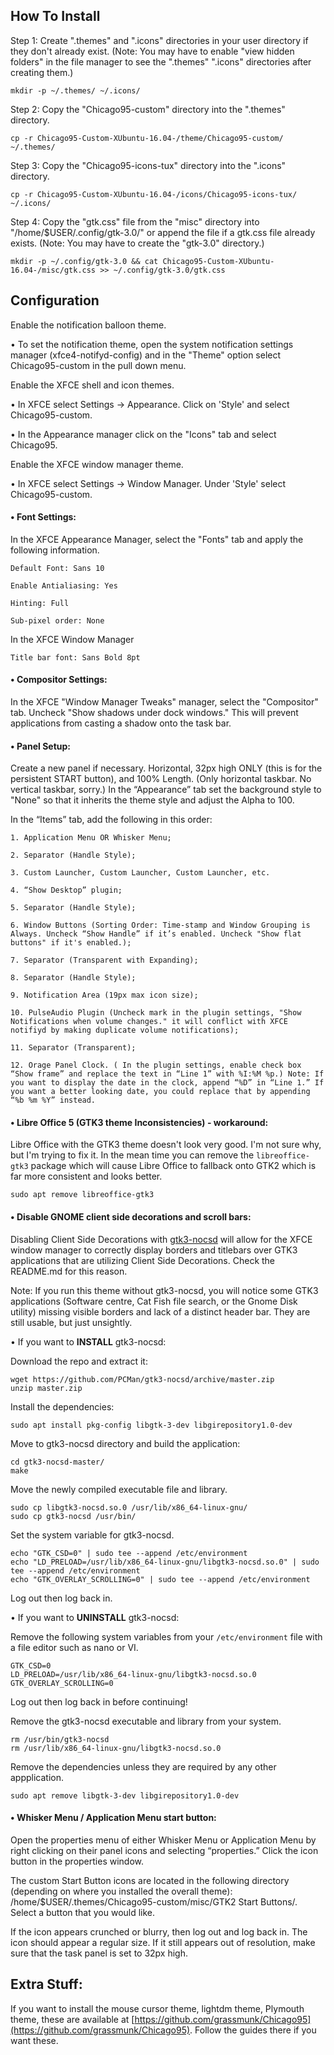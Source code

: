 ## How To Install

Step 1: Create ".themes" and ".icons" directories  in your user directory if they don't already exist.
(Note: You may have to enable "view hidden folders" in the file manager to see the ".themes" ".icons" directories after creating them.)

    mkdir -p ~/.themes/ ~/.icons/

Step 2: Copy the "Chicago95-custom" directory into the ".themes" directory.

    cp -r Chicago95-Custom-XUbuntu-16.04-/theme/Chicago95-custom/ ~/.themes/

Step 3: Copy the "Chicago95-icons-tux" directory into the ".icons" directory.

    cp -r Chicago95-Custom-XUbuntu-16.04-/icons/Chicago95-icons-tux/ ~/.icons/

Step 4: Copy the "gtk.css" file from the "misc" directory into "/home/$USER/.config/gtk-3.0/" or append the file if a gtk.css file already exists.
(Note: You may have to create the "gtk-3.0" directory.)

    mkdir -p ~/.config/gtk-3.0 && cat Chicago95-Custom-XUbuntu-16.04-/misc/gtk.css >> ~/.config/gtk-3.0/gtk.css

## Configuration

Enable the notification balloon theme.

• To set the notification theme, open the system notification settings manager (xfce4-notifyd-config) and in the "Theme" option select Chicago95-custom in the pull down menu.

Enable the XFCE shell and icon themes.

• In XFCE select Settings -> Appearance. Click on 'Style' and select Chicago95-custom.

• In the Appearance manager click on the "Icons" tab and select Chicago95.

Enable the XFCE window manager theme.

• In XFCE select Settings -> Window Manager. Under 'Style' select Chicago95-custom.

#### • Font Settings:

In the XFCE Appearance Manager, select the "Fonts" tab and apply the following information.

    Default Font: Sans 10

    Enable Antialiasing: Yes

    Hinting: Full

    Sub-pixel order: None

In the XFCE Window Manager

    Title bar font: Sans Bold 8pt

#### • Compositor Settings:

In the XFCE "Window Manager Tweaks" manager, select the "Compositor" tab. Uncheck "Show shadows under dock windows." This will prevent applications from casting a shadow onto the task bar.

#### • Panel Setup:

Create a new panel if necessary. Horizontal, 32px high ONLY (this is for the persistent START button), and 100% Length. (Only horizontal taskbar. No vertical taskbar, sorry.) In the “Appearance” tab set the background style to "None" so that it inherits the theme style and adjust the Alpha to 100.

In the “Items” tab, add the following in this order:

    1. Application Menu OR Whisker Menu; 

    2. Separator (Handle Style); 

    3. Custom Launcher, Custom Launcher, Custom Launcher, etc.

    4. “Show Desktop” plugin; 

    5. Separator (Handle Style); 

    6. Window Buttons (Sorting Order: Time-stamp and Window Grouping is Always. Uncheck “Show Handle” if it’s enabled. Uncheck "Show flat buttons" if it's enabled.); 

    7. Separator (Transparent with Expanding); 

    8. Separator (Handle Style); 

    9. Notification Area (19px max icon size); 

    10. PulseAudio Plugin (Uncheck mark in the plugin settings, "Show Notifications when volume changes." it will conflict with XFCE notifiyd by making duplicate volume notifications); 

    11. Separator (Transparent); 

    12. Orage Panel Clock. ( In the plugin settings, enable check box “Show frame” and replace the text in “Line 1” with %I:%M %p.) Note: If you want to display the date in the clock, append “%D” in “Line 1.” If you want a better looking date, you could replace that by appending “%b %m %Y” instead.

#### • Libre Office 5 (GTK3 theme Inconsistencies) - workaround:
Libre Office with the GTK3 theme doesn't look very good. I'm not sure why, but I'm trying to fix it. In the mean time you can remove the `libreoffice-gtk3` package which will cause Libre Office to fallback onto GTK2 which is far more consistent and looks better.

    sudo apt remove libreoffice-gtk3


#### • Disable GNOME client side decorations and scroll bars:
Disabling Client Side Decorations with [gtk3-nocsd](https://github.com/PCMan/gtk3-nocsd) will allow for the XFCE window manager to correctly display borders and titlebars over GTK3 applications that are utilizing Client Side Decorations. Check the README.md for this reason.

Note: If you run this theme without gtk3-nocsd, you will notice some GTK3 applications (Software centre, Cat Fish file search, or the Gnome Disk utility) missing visible borders and lack of a distinct header bar. They are still usable, but just unsightly.

• If you want to **INSTALL** gtk3-nocsd:

Download the repo and extract it:

    wget https://github.com/PCMan/gtk3-nocsd/archive/master.zip
    unzip master.zip

Install the dependencies:

    sudo apt install pkg-config libgtk-3-dev libgirepository1.0-dev

Move to gtk3-nocsd directory and build the application:

    cd gtk3-nocsd-master/
    make

Move the newly compiled executable file and library.

    sudo cp libgtk3-nocsd.so.0 /usr/lib/x86_64-linux-gnu/
    sudo cp gtk3-nocsd /usr/bin/

Set the system variable for gtk3-nocsd.

    echo "GTK_CSD=0" | sudo tee --append /etc/environment
    echo "LD_PRELOAD=/usr/lib/x86_64-linux-gnu/libgtk3-nocsd.so.0" | sudo tee --append /etc/environment
    echo "GTK_OVERLAY_SCROLLING=0" | sudo tee --append /etc/environment

Log out then log back in.

• If you want to **UNINSTALL** gtk3-nocsd:

Remove the following system variables from your `/etc/environment` file with a file editor such as nano or VI.

    GTK_CSD=0
    LD_PRELOAD=/usr/lib/x86_64-linux-gnu/libgtk3-nocsd.so.0
    GTK_OVERLAY_SCROLLING=0

Log out then log back in before continuing!

Remove the gtk3-nocsd executable and library from your system.

    rm /usr/bin/gtk3-nocsd
    rm /usr/lib/x86_64-linux-gnu/libgtk3-nocsd.so.0

Remove the dependencies unless they are required by any other appplication.

    sudo apt remove libgtk-3-dev libgirepository1.0-dev

#### • Whisker Menu / Application Menu start button:

Open the properties menu of either Whisker Menu or Application Menu by right clicking on their panel icons and selecting “properties.” Click the icon button in the properties window. 

The custom Start Button icons are located in the following directory (depending on where you installed the overall theme): /home/$USER/.themes/Chicago95-custom/misc/GTK2 Start Buttons/. Select a button that you would like.

If the icon appears crunched or blurry, then log out and log back in. The icon should appear a regular size. If it still appears out of resolution, make sure that the task panel is set to 32px high.

## Extra Stuff:

If you want to install the mouse cursor theme, lightdm theme, Plymouth theme, these are available at [https://github.com/grassmunk/Chicago95](https://github.com/grassmunk/Chicago95). Follow the guides there if you want these.
